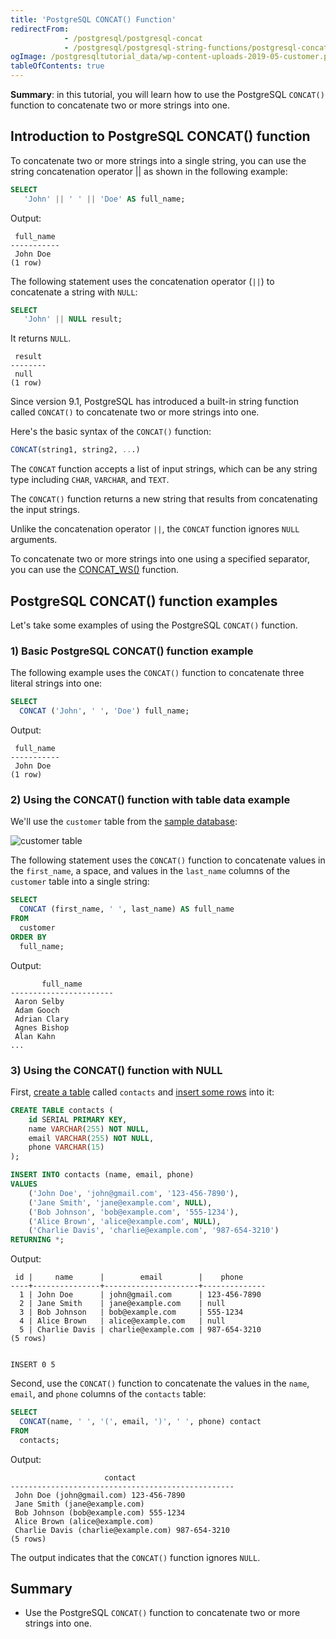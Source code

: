 ```yaml
---
title: 'PostgreSQL CONCAT() Function'
redirectFrom:
            - /postgresql/postgresql-concat 
            - /postgresql/postgresql-string-functions/postgresql-concat-function
ogImage: /postgresqltutorial_data/wp-content-uploads-2019-05-customer.png
tableOfContents: true
---
```



**Summary**: in this tutorial, you will learn how to use the PostgreSQL `CONCAT()` function to concatenate two or more strings into one.

## Introduction to PostgreSQL CONCAT() function

To concatenate two or more strings into a single string, you can use the string concatenation operator || as shown in the following example:

```sql
SELECT
   'John' || ' ' || 'Doe' AS full_name;
```

Output:

```
 full_name
-----------
 John Doe
(1 row)
```

The following statement uses the concatenation operator (`||`) to concatenate a string with `NULL`:

```sql
SELECT
   'John' || NULL result;
```

It returns `NULL`.

```
 result
--------
 null
(1 row)
```

Since version 9.1, PostgreSQL has introduced a built-in string function called `CONCAT()` to concatenate two or more strings into one.

Here's the basic syntax of the `CONCAT()` function:

```sql
CONCAT(string1, string2, ...)
```

The `CONCAT` function accepts a list of input strings, which can be any string type including `CHAR`, `VARCHAR`, and `TEXT`.

The `CONCAT()` function returns a new string that results from concatenating the input strings.

Unlike the concatenation operator `||`, the `CONCAT` function ignores `NULL` arguments.

To concatenate two or more strings into one using a specified separator, you can use the [CONCAT_WS()](/postgresql/postgresql-string-functions/postgresql-concat_ws) function.

## PostgreSQL CONCAT() function examples

Let's take some examples of using the PostgreSQL `CONCAT()` function.

### 1) Basic PostgreSQL CONCAT() function example

The following example uses the `CONCAT()` function to concatenate three literal strings into one:

```sql
SELECT
  CONCAT ('John', ' ', 'Doe') full_name;
```

Output:

```
 full_name
-----------
 John Doe
(1 row)
```

### 2) Using the CONCAT() function with table data example

We'll use the `customer` table from the [sample database](/postgresqltutorial_data/dvdrental.zip):

![customer table](/postgresqltutorial_data/wp-content-uploads-2019-05-customer.png)

The following statement uses the `CONCAT()` function to concatenate values in the `first_name`, a space, and values in the `last_name` columns of the `customer` table into a single string:

```sql
SELECT
  CONCAT (first_name, ' ', last_name) AS full_name
FROM
  customer
ORDER BY
  full_name;
```

Output:

```
       full_name
-----------------------
 Aaron Selby
 Adam Gooch
 Adrian Clary
 Agnes Bishop
 Alan Kahn
...
```

### 3) Using the CONCAT() function with NULL

First, [create a table](/postgresql/postgresql-create-table) called `contacts` and [insert some rows](/postgresql/postgresql-tutorial/postgresql-insert-multiple-rows) into it:

```sql
CREATE TABLE contacts (
    id SERIAL PRIMARY KEY,
    name VARCHAR(255) NOT NULL,
    email VARCHAR(255) NOT NULL,
    phone VARCHAR(15)
);

INSERT INTO contacts (name, email, phone)
VALUES
    ('John Doe', 'john@gmail.com', '123-456-7890'),
    ('Jane Smith', 'jane@example.com', NULL),
    ('Bob Johnson', 'bob@example.com', '555-1234'),
    ('Alice Brown', 'alice@example.com', NULL),
    ('Charlie Davis', 'charlie@example.com', '987-654-3210')
RETURNING *;
```

Output:

```
 id |     name      |        email        |    phone
----+---------------+---------------------+--------------
  1 | John Doe      | john@gmail.com      | 123-456-7890
  2 | Jane Smith    | jane@example.com    | null
  3 | Bob Johnson   | bob@example.com     | 555-1234
  4 | Alice Brown   | alice@example.com   | null
  5 | Charlie Davis | charlie@example.com | 987-654-3210
(5 rows)


INSERT 0 5
```

Second, use the `CONCAT()` function to concatenate the values in the `name`, `email`, and `phone` columns of the `contacts` table:

```sql
SELECT
  CONCAT(name, ' ', '(', email, ')', ' ', phone) contact
FROM
  contacts;
```

Output:

```
                     contact
--------------------------------------------------
 John Doe (john@gmail.com) 123-456-7890
 Jane Smith (jane@example.com)
 Bob Johnson (bob@example.com) 555-1234
 Alice Brown (alice@example.com)
 Charlie Davis (charlie@example.com) 987-654-3210
(5 rows)
```

The output indicates that the `CONCAT()` function ignores `NULL`.

## Summary

- Use the PostgreSQL `CONCAT()` function to concatenate two or more strings into one.
